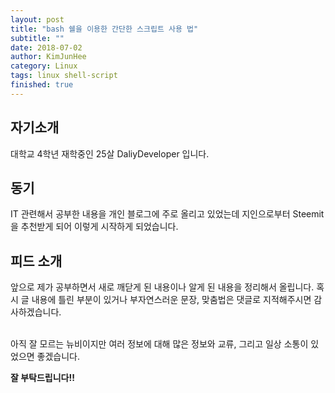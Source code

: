 ```yaml
---
layout: post
title: "bash 쉘을 이용한 간단한 스크립트 사용 법"
subtitle: ""
date: 2018-07-02
author: KimJunHee
category: Linux
tags: linux shell-script
finished: true
---
```


## 자기소개

대학교 4학년 재학중인 25살 DaliyDeveloper 입니다.

## 동기

IT 관련해서 공부한 내용을 개인 블로그에 주로 올리고 있었는데 지인으로부터 Steemit을 추천받게 되어 이렇게 시작하게 되었습니다.

## 피드 소개

앞으로 제가 공부하면서 새로 깨닫게 된 내용이나 알게 된 내용을 정리해서 올립니다. 혹시 글 내용에 틀린 부분이 있거나 부자연스러운 문장, 맞춤법은 댓글로 지적해주시면 감사하겠습니다.<br/><br/>

아직 잘 모르는 뉴비이지만 여러 정보에 대해 많은 정보와 교류, 그리고 일상 소통이 있었으면 좋겠습니다.<br/>

__잘 부탁드립니다!!__
